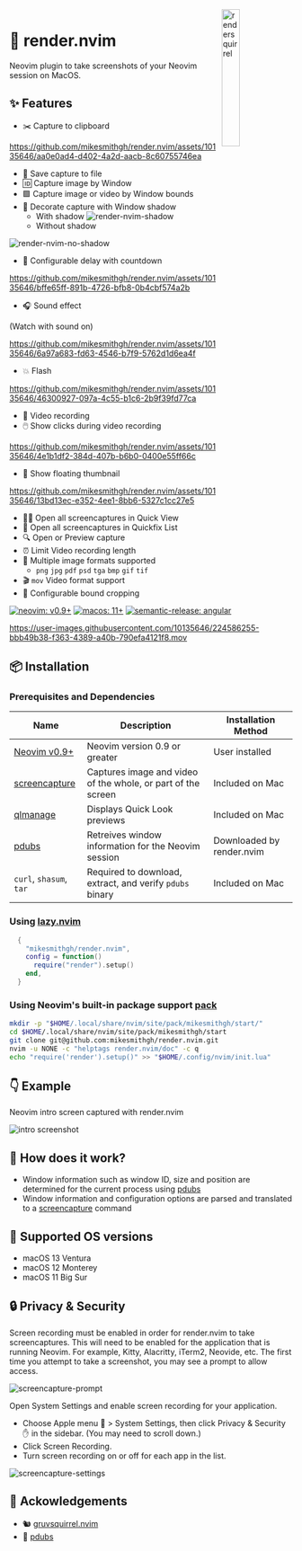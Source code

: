 <img src="https://user-images.githubusercontent.com/10135646/225309637-0c194a45-2e37-44fc-9045-610044cdbd90.png" alt="rendersquirrel" style="width: 25%" align="right" />

# 📸 render.nvim
Neovim plugin to take screenshots of your Neovim session on MacOS.

## ✨ Features
- ✂️ Capture to clipboard

https://github.com/mikesmithgh/render.nvim/assets/10135646/aa0e0ad4-d402-4a2d-aacb-8c60755746ea

- 💾 Save capture to file
- 🆔 Capture image by Window
- 🟪 Capture image or video by Window bounds
- 🔳 Decorate capture with Window shadow
  - With shadow
![render-nvim-shadow](https://github.com/mikesmithgh/render.nvim/assets/10135646/19b7324e-c90d-4f13-828e-144bc53b9289)
  - Without shadow

![render-nvim-no-shadow](https://github.com/mikesmithgh/render.nvim/assets/10135646/6916d741-95b5-4d9a-b77c-cd23eda47bc5)


- 🔢 Configurable delay with countdown

https://github.com/mikesmithgh/render.nvim/assets/10135646/bffe65ff-891b-4726-bfb8-0b4cbf574a2b

- 🎧 Sound effect

(Watch with sound on)

https://github.com/mikesmithgh/render.nvim/assets/10135646/6a97a683-fd63-4546-b7f9-5762d1d6ea4f

- 💥 Flash

https://github.com/mikesmithgh/render.nvim/assets/10135646/46300927-097a-4c55-b1c6-2b9f39fd77ca

- 🎥 Video recording
- 🖱️ Show clicks during video recording

https://github.com/mikesmithgh/render.nvim/assets/10135646/4e1b1df2-384d-407b-b6b0-0400e55ff66c

- 💅 Show floating thumbnail

https://github.com/mikesmithgh/render.nvim/assets/10135646/13bd13ec-e352-4ee1-8bb6-5327c1cc27e5

- 🏃‍♂️ Open all screencaptures in Quick View
- 🔧 Open all screencaptures in Quickfix List
- 🔍 Open or Preview capture
- ⏰ Limit Video recording length
- 🤳 Multiple image formats supported
  - `png` `jpg` `pdf` `psd` `tga` `bmp` `gif` `tif`
- 🎬 `mov` Video format support
- 📝 Configurable bound cropping

<!-- panvimdoc-ignore-start -->

[![neovim: v0.9+](https://img.shields.io/static/v1?style=for-the-badge&label=neovim&message=v0.9%2b&logo=neovim&labelColor=282828&logoColor=8faa80&color=414b32)](https://neovim.io/)
[![macos: 11+](https://img.shields.io/static/v1?style=for-the-badge&label=macos&message=11%2b&logo=apple&labelColor=282828&logoColor=968c81&color=968c81)](https://www.apple.com/macos)
[![semantic-release: angular](https://img.shields.io/static/v1?style=for-the-badge&label=semantic-release&message=angular&logo=semantic-release&labelColor=282828&logoColor=d8869b&color=8f3f71)](https://github.com/semantic-release/semantic-release)

https://user-images.githubusercontent.com/10135646/224586255-bbb49b38-f363-4389-a40b-790efa4121f8.mov

<!-- panvimdoc-ignore-end -->

## 📦 Installation

### Prerequisites and Dependencies
| Name | Description | Installation Method |
|-|-|-|
| [Neovim v0.9+](https://github.com/neovim/neovim/releases) | Neovim version 0.9 or greater | User installed |
| [screencapture](https://ss64.com/osx/screencapture.html) | Captures image and video of the whole, or part of the screen | Included on Mac |
| [qlmanage](https://ss64.com/osx/qlmanage.html) |  Displays Quick Look previews | Included on Mac |
| [pdubs](https://github.com/mikesmithgh/pdubs) | Retreives window information for the Neovim session | Downloaded by render.nvim |
| `curl`, `shasum`, `tar` | Required to download, extract, and verify `pdubs` binary | Included on Mac |

### Using [lazy.nvim](https://github.com/folke/lazy.nvim)
```lua
  {
    "mikesmithgh/render.nvim",
    config = function()
      require("render").setup()
    end,
  }
```

### Using Neovim's built-in package support [pack](https://neovim.io/doc/user/usr_05.html#05.4)
```bash
mkdir -p "$HOME/.local/share/nvim/site/pack/mikesmithgh/start/"
cd $HOME/.local/share/nvim/site/pack/mikesmithgh/start
git clone git@github.com:mikesmithgh/render.nvim.git
nvim -u NONE -c "helptags render.nvim/doc" -c q
echo "require('render').setup()" >> "$HOME/.config/nvim/init.lua" 
```

<!-- panvimdoc-ignore-start -->

## 👇 Example
Neovim intro screen captured with render.nvim

![intro screenshot](https://raw.githubusercontent.com/wiki/mikesmithgh/render.nvim/ci/main/output/intro.png)

<!-- panvimdoc-ignore-end -->

## 🤷 How does it work?
- Window information such as window ID, size and position are determined for the current process using [pdubs](https://github.com/mikesmithgh/pdubs)
- Window information and configuration options are parsed and translated to a [screencapture](https://ss64.com/osx/screencapture.html) command

## 🍎 Supported OS versions
- macOS 13 Ventura
- macOS 12 Monterey
- macOS 11 Big Sur

## 🔒 Privacy & Security
Screen recording must be enabled in order for render.nvim to take screencaptures. This will need to be enabled for the application that is running Neovim. For example, Kitty, Alacritty, iTerm2, Neovide, etc. The first time you attempt to take a screenshot, you may see a prompt to allow access.

![screencapture-prompt](https://github.com/mikesmithgh/render.nvim/assets/10135646/e363c75f-4b00-489b-b0ea-17215a0d37cb)

Open System Settings and enable screen recording for your application.

- Choose Apple menu 🍎 > System Settings, then click Privacy & Security ✋ in the sidebar. (You may need to scroll down.)
- Click Screen Recording.
- Turn screen recording on or off for each app in the list.

![screencapture-settings](https://github.com/mikesmithgh/render.nvim/assets/10135646/8fe09d3f-2427-4633-abf2-a54e9c9b8fb4)

## 🤝 Ackowledgements
- 🐿️ [gruvsquirrel.nvim](https://github.com/mikesmithgh/gruvsquirrel.nvim)
- 🦬 [pdubs](https://github.com/mikesmithgh/pdubs)
